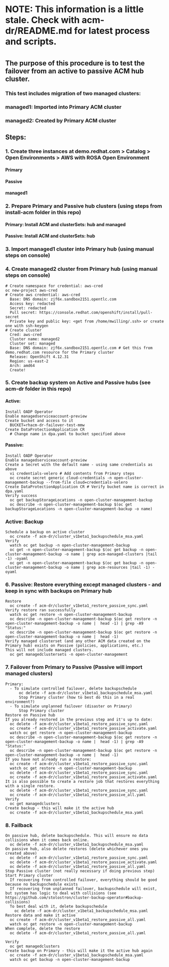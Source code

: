 # NOTE: This information is a little stale. Check with acm-dr/README.md for latest process and scripts.

#
## The purpose of this procedure is to test the failover from an active to passive ACM hub cluster.
### This test includes migration of two managed clusters:
### managed1: Imported into Primary ACM cluster
### managed2: Created by Primary ACM cluster

## Steps:

### 1. Create three instances at demo.redhat.com > Catalog > Open Environments > AWS with ROSA Open Environment
#### Primary
#### Passive
#### managed1

### 2. Prepare Primary and Passive hub clusters (using steps from install-acm folder in this repo)
#### Primary: Install ACM and clusterSets: hub and managed
#### Passive: Install ACM and clusterSets: hub

### 3. Import managed1 cluster into Primary hub (using manual steps on console)

### 4. Create managed2 cluster from Primary hub (using manual steps on console)
```
# Create namespace for credential: aws-cred
oc new-project aws-cred
# Create aws credential: aws-cred
  Base: DNS domain: zjf6x.sandbox2151.opentlc.com
  Access key: redacted
  Secret: redacted
  Pull secret: https://console.redhat.com/openshift/install/pull-secret
  Private key and public key: <get from /home/mwilling/.ssh> or create one with ssh-keygen
# Create cluster
  Cred: aws-cred
  Cluster name: managed2
  Cluster set: managed
  Base: DNS domain: zjf6x.sandbox2151.opentlc.com # Get this from demo.redhat.com resource for the Primary cluster
  Release: OpenShift 4.12.31
  Region: us-east-2
  Arch: amd64
  Create!
```

### 5. Create backup system on Active and Passive hubs (see acm-dr folder in this repo)

#### Active:
```
Install OADP Operator
Enable managedserviceaccount-preview
Create bucket and access to it
  BUCKET=rhacm-dr-failover-test-mmw
Create DataProtectionApplication CR
  # Change name in dpa.yaml to bucket specified above
```
#### Passive:
```
Install OADP Operator
Enable managedserviceaccount-preview
Create a Secret with the default name - using same credentials as above
  vi credentials-velero # Add contents from Primary steps
  oc create secret generic cloud-credentials -n open-cluster-management-backup --from-file cloud=credentials-velero
Create DataProtectionApplication CR # Verify bucket name is correct in dpa.yaml
Verify success
  oc get backupStorageLocations -n open-cluster-management-backup
  oc describe -n open-cluster-management-backup $(oc get backupStorageLocations -n open-cluster-management-backup -o name)
```

### Active: Backup
```
Schedule a backup on active cluster
  oc create -f acm-dr/cluster_v1beta1_backupschedule_msa.yaml
Verify
  watch oc get backup -n open-cluster-management-backup
  oc get -n open-cluster-management-backup $(oc get backup -n open-cluster-management-backup -o name | grep acm-managed-clusters |tail -1) -oyaml
  oc get -n open-cluster-management-backup $(oc get backup -n open-cluster-management-backup -o name | grep acm-resources |tail -1) -oyaml
```

### 6. Passive: Restore everything except managed clusters - and keep in sync with backups on Primary hub
```
Restore
  oc create -f acm-dr/cluster_v1beta1_restore_passive_sync.yaml
Verify restore ran successfully
  watch oc get restore -n open-cluster-management-backup
  oc describe -n open-cluster-management-backup $(oc get restore -n open-cluster-management-backup -o name |  head -1) | grep -A9 "Status:"
  oc describe -n open-cluster-management-backup $(oc get restore -n open-cluster-management-backup -o name |  head -1)
Verify managed clusterset (and any other ACM data created on the Primary hub) exists on Passive (policies, applications, etc.)
This will not include managed clusters.
  oc get managedclustersets -n open-cluster-management
```

### 7. Failover from Primary to Passive (Passive will import managed clusters)
```
Primary:
  - To simulate controlled failover, delete backupschedule
      oc delete -f acm-dr/cluster_v1beta1_backupschedule_msa.yaml
      Stop Primary cluster (how to best do this in a real environment?)
  - To simulate unplanned failover (disaster on Primary)
      Stop Primary cluster
Restore on Passive hub
If you already restored in the previous step and it's up to date:
  oc delete -f acm-dr/cluster_v1beta1_restore_passive_sync.yaml
  oc create -f acm-dr/cluster_v1beta1_restore_passive_activate.yaml
  watch oc get restore -n open-cluster-management-backup
  oc describe -n open-cluster-management-backup $(oc get restore -n open-cluster-management-backup -o name |  head -1) | grep -A9 "Status:"
  oc describe -n open-cluster-management-backup $(oc get restore -n open-cluster-management-backup -o name |  head -1)
If you have not already run a restore:
  oc create -f acm-dr/cluster_v1beta1_restore_passive_sync.yaml
  watch oc get restore -n open-cluster-management-backup
  oc delete -f acm-dr/cluster_v1beta1_restore_passive_sync.yaml
  oc create -f acm-dr/cluster_v1beta1_restore_passive_activate.yaml
It is also possible to create a restore job that restores everything with a single restore.
  oc delete -f acm-dr/cluster_v1beta1_restore_passive_sync.yaml
  oc create -f acm-dr/cluster_v1beta1_restore_passive_all.yaml
Verify
  oc get managedclusters
Create backup - this will make it the active hub
  oc create -f acm-dr/cluster_v1beta1_backupschedule_msa.yaml
```
### 8. Failback
```
On passive hub, delete backupschedule. This will ensure no data collisions when it comes back online.
  oc delete -f acm-dr/cluster_v1beta1_backupschedule_msa.yaml
On passive hub, also delete restores (delete whichever ones you created above)
  oc delete -f acm-dr/cluster_v1beta1_restore_passive_sync.yaml
  oc delete -f acm-dr/cluster_v1beta1_restore_passive_activate.yaml
  oc delete -f acm-dr/cluster_v1beta1_restore_passive_all.yaml
Stop Passive cluster (not really necessary if doing previous step)
Start Primary cluster
  If recovering from controlled failover, everything should be good because no backupschedule exists
  If recovering from unplanned failover, backupschedule will exist, but system has logic to deal with collisions (see https://github.com/stolostron/cluster-backup-operator#backup-collisions)
  To best deal with it, delete backupschedule
    oc delete -f acm-dr/cluster_v1beta1_backupschedule_msa.yaml
Restore data and make it active
  oc create -f acm-dr/cluster_v1beta1_restore_passive_all.yaml
  watch oc get restore -n open-cluster-management-backup
When complete, delete the restore
  oc delete -f acm-dr/cluster_v1beta1_restore_passive_all.yaml

Verify
  oc get managedclusters
Create backup on Primary - this will make it the active hub again
  oc create -f acm-dr/cluster_v1beta1_backupschedule_msa.yaml
  watch oc get backup -n open-cluster-management-backup
```
